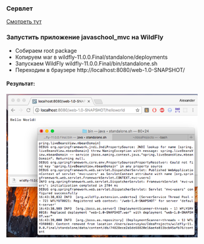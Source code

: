 ### Сервлет

[Смотреть тут](https://github.com/averveiko/javaSchool/tree/master/lesson26/servlets/urlhw)

### Запустить приложение javaschool_mvc на WildFly

* Собираем root package
* Копируем war в wildfly-11.0.0.Final/standalone/deployments
* Запускаем WildFly wildfly-11.0.0.Final/bin/standalone.sh
* Переходим в браузере http://localhost:8080/web-1.0-SNAPSHOT/

#### Результат:

![screenshot](img/scr.png)
